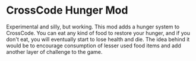 # CrossCode Hunger Mod
Experimental and silly, but working. This mod adds a hunger system to CrossCode. You can eat any kind of food to restore your hunger, and if you don't eat, you will eventually start to lose health and die. The idea behind it would be to encourage consumption of lesser used food items and add another layer of challenge to the game.
